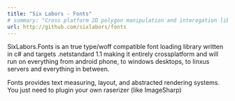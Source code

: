 ```yaml
---
title: "Six Labors - Fonts"
# summary: "Cross platform 2D polygon manipulation and interogation library written in c#."
url: http://github.com/sixlabors/fonts
---
```

SixLabors.Fonts is an true type/woff compatible font loading library written in c# and targets .netstandard 1.1 making it entirely crossplatform and will run on everything from android phone, to windows desktops, to linxus servers and everything in between. 

Fonts provides text measuring, layout, and abstracted rendering systems. You just need to plugin your own raserizer (like ImageSharp)
